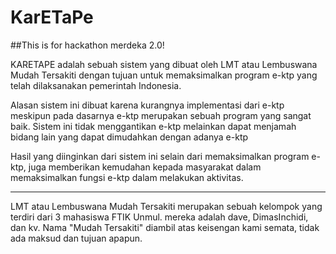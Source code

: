 # KarETaPe

##This is for hackathon merdeka 2.0!

KARETAPE adalah sebuah sistem yang dibuat oleh LMT atau Lembuswana Mudah Tersakiti dengan tujuan untuk memaksimalkan program e-ktp yang telah dilaksanakan pemerintah Indonesia.

Alasan sistem ini dibuat karena kurangnya implementasi dari e-ktp meskipun pada dasarnya e-ktp merupakan sebuah program yang sangat baik. Sistem ini tidak menggantikan e-ktp melainkan dapat menjamah bidang lain yang dapat dimudahkan dengan adanya e-ktp

Hasil yang diinginkan dari sistem ini selain dari memaksimalkan program e-ktp, juga memberikan kemudahan kepada masyarakat dalam memaksimalkan fungsi e-ktp dalam melakukan aktivitas.

----------

LMT atau Lembuswana Mudah Tersakiti merupakan sebuah kelompok yang terdiri dari 3 mahasiswa FTIK Unmul. mereka adalah dave, DimasInchidi, dan kv. Nama "Mudah Tersakiti" diambil atas keisengan kami semata, tidak ada maksud dan tujuan apapun. 


